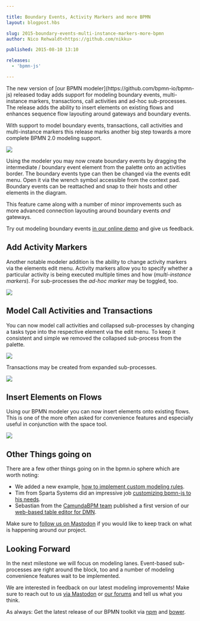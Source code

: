 ```yaml
---

title: Boundary Events, Activity Markers and more BPMN
layout: blogpost.hbs

slug: 2015-boundary-events-multi-instance-markers-more-bpmn
author: Nico Rehwaldt<https://github.com/nikku>

published: 2015-08-10 13:10

releases:
  - 'bpmn-js'

---
```



<p class="introduction">
  The new version of [our BPMN modeler](https://github.com/bpmn-io/bpmn-js) released today adds support for modeling boundary events, multi-instance markers, transactions, call activities and ad-hoc sub-processes. The release adds the ability to insert elements on existing flows and enhances sequence flow layouting around gateways and boundary events.
</p>

<!-- continue -->

With support to model boundary events, transactions, call activities and multi-instance markers this release marks another big step towards a more complete BPMN 2.0 modeling support.

<div class="figure">
  <a href="http://demo.bpmn.io/new">
    <img src="{{ assets }}/attachments/blog/2015/010-boundary-events.gif">
  </a>
</div>

Using the modeler you may now create boundary events by dragging the intermediate / boundary event element from the palette onto an activities border. The boundary events type can then be changed via the events edit menu. Open it via the wrench symbol accessible from the context pad. Boundary events can be reattached and snap to their hosts and other elements in the diagram.

This feature came along with a number of minor improvements such as more advanced connection layouting around boundary events _and_ gateways.

Try out modeling boundary events [in our online demo](http://demo.bpmn.io) and give us feedback.


## Add Activity Markers

Another notable modeler addition is the ability to change activity markers via the elements edit menu. Activity markers allow you to specify whether a particular activity is being executed multiple times and how (_multi-instance markers_). For sub-processes the _ad-hoc marker_ may be toggled, too.

<div class="figure">
  <img src="{{ assets }}/attachments/blog/2015/010-activity-markers.gif">
</div>


## Model Call Activities and Transactions

You can now model call activities and collapsed sub-processes by changing a tasks type into the respective element via the edit menu. To keep it consistent and simple we removed the collapsed sub-process from the palette.

<div class="figure">
  <img src="{{ assets }}/attachments/blog/2015/010-morph-call-activity.gif">
</div>

Transactions may be created from expanded sub-processes.

<div class="figure">
  <img src="{{ assets }}/attachments/blog/2015/010-morph-transaction.gif">
</div>


## Insert Elements on Flows

Using our BPMN modeler you can now insert elements onto existing flows. This is one of the more often asked for convenience features and especially useful in conjunction with the space tool.

<div class="figure">
  <img src="{{ assets }}/attachments/blog/2015/010-create-on-flow.gif">
</div>


## Other Things going on

There are a few other things going on in the bpmn.io sphere which are worth noting:

* We added a new example, [how to implement custom modeling rules](https://github.com/bpmn-io/bpmn-js-examples/tree/main/custom-modeling-rules).
* Tim from Sparta Systems did an impressive job [customizing bpmn-js to his needs](http://bpmn.io/blog/posts/2015-locking-down-bpmn-js.html).
* Sebastian from the [CamundaBPM team](http://camunda.org/) published a first version of our [web-based table editor for DMN](http://blog.camunda.org/2015/08/first-version-of-dmnio-released.html).

Make sure to [follow us on Mastodon](https://fosstodon.org/@bpmn_io) if you would like to keep track on what is happening around our project.


## Looking Forward

In the next milestone we will focus on modeling lanes. Event-based sub-processes are right around the block, too and a number of modeling convenience features wait to be implemented.

We are interested in feedback on our latest modeling improvements! Make sure to reach out to us [via Mastodon](https://fosstodon.org/@bpmn_io) or [our forums](https://forum.bpmn.io) and tell us what you think.


As always: Get the latest release of our BPMN toolkit via [npm](https://www.npmjs.com/package/bpmn-js) and [bower](https://github.com/bpmn-io/bower-bpmn-js).